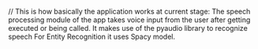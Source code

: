 // This is how basically the application works at current stage:
   The speech processing module of the app takes voice input from the user after getting executed or being called.
It makes use of the pyaudio library to recognize speech 
For Entity Recognition it uses Spacy model.